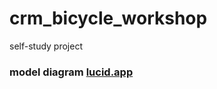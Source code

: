 # crm_bicycle_workshop
self-study project

### model diagram [lucid.app](https://lucid.app/lucidchart/76ecea11-b4ec-4f57-b451-554a1a614813/edit?viewport_loc=-199%2C-44%2C2389%2C1204%2CJXlLqmmA-t54&invitationId=inv_762cb17d-3019-4af3-9365-864727314ec5)


